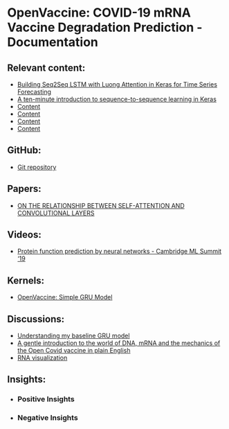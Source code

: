 # OpenVaccine: COVID-19 mRNA Vaccine Degradation Prediction - Documentation

## Relevant content:
- [Building Seq2Seq LSTM with Luong Attention in Keras for Time Series Forecasting](https://levelup.gitconnected.com/building-seq2seq-lstm-with-luong-attention-in-keras-for-time-series-forecasting-1ee00958decb)
- [A ten-minute introduction to sequence-to-sequence learning in Keras](https://blog.keras.io/a-ten-minute-introduction-to-sequence-to-sequence-learning-in-keras.html)
- [Content]()
- [Content]()
- [Content]()
- [Content]()

## GitHub:
- [Git repository]()

## Papers:
- [ON THE RELATIONSHIP BETWEEN SELF-ATTENTION AND CONVOLUTIONAL LAYERS](https://openreview.net/pdf?id=HJlnC1rKPB)

## Videos:
- [Protein function prediction by neural networks - Cambridge ML Summit ‘19](https://www.youtube.com/watch?v=x-35bDrKfHA)

## Kernels:
- [OpenVaccine: Simple GRU Model](https://www.kaggle.com/xhlulu/openvaccine-simple-gru-model)

## Discussions:
- [Understanding my baseline GRU model](https://www.kaggle.com/c/stanford-covid-vaccine/discussion/182303)
- [A gentle introduction to the world of DNA, mRNA and the mechanics of the Open Covid vaccine in plain English](https://www.kaggle.com/c/stanford-covid-vaccine/discussion/182320)
- [RNA visualization](https://www.kaggle.com/c/stanford-covid-vaccine/discussion/182177)
 
## Insights:
- ### Positive Insights
- ### Negative Insights
